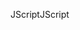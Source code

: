 <span data-ttu-id="277b7-101">JScript</span><span class="sxs-lookup"><span data-stu-id="277b7-101">JScript</span></span>